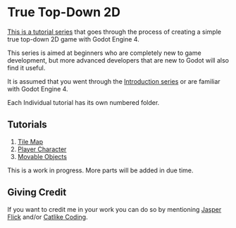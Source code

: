 # True Top-Down 2D

[This is a tutorial series](https://catlikecoding.com/godot/true-top-down-2d/) that goes through the process of creating a simple true top-down 2D game with Godot Engine 4.

This series is aimed at beginners who are completely new to game development, but more advanced developers that are new to Godot will also find it useful.

It is assumed that you went through the [Introduction series](https://catlikecoding.com/godot/introduction) or are familiar with Godot Engine 4.

Each Individual tutorial has its own numbered folder.

## Tutorials

1. [Tile Map](https://catlikecoding.com/godot/true-top-down-2d/1-tile-map/)
2. [Player Character](https://catlikecoding.com/godot/true-top-down-2d/2-player-character/)
3. [Movable Objects](https://catlikecoding.com/godot/true-top-down-2d/3-movable-objects/)

This is a work in progress. More parts will be added in due time.

## Giving Credit

If you want to credit me in your work you can do so by mentioning [Jasper Flick](https://catlikecoding.com/jasper-flick/) and/or [Catlike Coding](https://catlikecoding.com).
